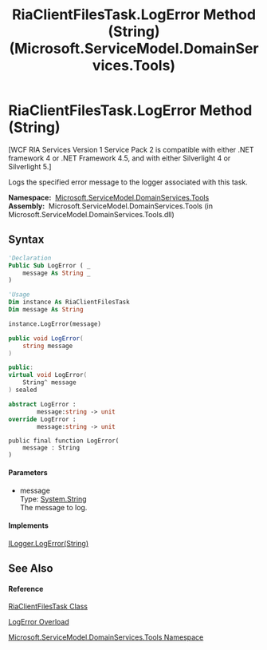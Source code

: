 ﻿---
title: RiaClientFilesTask.LogError Method (String) (Microsoft.ServiceModel.DomainServices.Tools)
TOCTitle: LogError Method (String)
ms:assetid: M:Microsoft.ServiceModel.DomainServices.Tools.RiaClientFilesTask.LogError(System.String)
ms:mtpsurl: https://msdn.microsoft.com/en-us/library/microsoft.servicemodel.domainservices.tools.riaclientfilestask.logerror(v=VS.91)
ms:contentKeyID: 32336376
ms.date: 01/27/2012
mtps_version: v=VS.91
dev_langs:
- vb
- csharp
- c++
- fsharp
- jscript
api_location:
- microsoft.servicemodel.domainservices.tools.dll
api_name:
- Microsoft.ServiceModel.DomainServices.Tools.RiaClientFilesTask.LogError
api_type:
- Managed
topic_type:
- apiref
- kbSyntax
product_family_name: VS
ROBOTS: INDEX,FOLLOW
---

# RiaClientFilesTask.LogError Method (String)

\[WCF RIA Services Version 1 Service Pack 2 is compatible with either .NET framework 4 or .NET Framework 4.5, and with either Silverlight 4 or Silverlight 5.\]

Logs the specified error message to the logger associated with this task.

**Namespace:**  [Microsoft.ServiceModel.DomainServices.Tools](gg153739\(v=vs.91\).md)  
**Assembly:**  Microsoft.ServiceModel.DomainServices.Tools (in Microsoft.ServiceModel.DomainServices.Tools.dll)

## Syntax

``` vb
'Declaration
Public Sub LogError ( _
    message As String _
)
```

``` vb
'Usage
Dim instance As RiaClientFilesTask
Dim message As String

instance.LogError(message)
```

``` csharp
public void LogError(
    string message
)
```

``` c++
public:
virtual void LogError(
    String^ message
) sealed
```

``` fsharp
abstract LogError : 
        message:string -> unit 
override LogError : 
        message:string -> unit 
```

``` jscript
public final function LogError(
    message : String
)
```

#### Parameters

  - message  
    Type: [System.String](https://msdn.microsoft.com/en-us/library/s1wwdcbf)  
    The message to log.  

#### Implements

[ILogger.LogError(String)](https://msdn.microsoft.com/en-us/library/m:microsoft.servicemodel.domainservices.tools.ilogger.logerror\(system.string\)\(v=VS.91\))  

## See Also

#### Reference

[RiaClientFilesTask Class](gg153747\(v=vs.91\).md)

[LogError Overload](gg153745\(v=vs.91\).md)

[Microsoft.ServiceModel.DomainServices.Tools Namespace](gg153739\(v=vs.91\).md)

